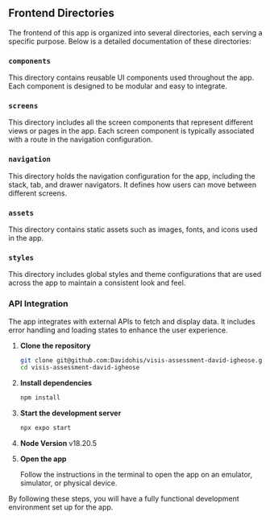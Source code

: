 ## Frontend Directories

The frontend of this app is organized into several directories, each serving a specific purpose. Below is a detailed documentation of these directories:

### `components`

This directory contains reusable UI components used throughout the app. Each component is designed to be modular and easy to integrate.

### `screens`

This directory includes all the screen components that represent different views or pages in the app. Each screen component is typically associated with a route in the navigation configuration.

### `navigation`

This directory holds the navigation configuration for the app, including the stack, tab, and drawer navigators. It defines how users can move between different screens.

### `assets`

This directory contains static assets such as images, fonts, and icons used in the app.

### `styles`

This directory includes global styles and theme configurations that are used across the app to maintain a consistent look and feel.

### API Integration

The app integrates with external APIs to fetch and display data. It includes error handling and loading states to enhance the user experience.

1. **Clone the repository**

   ```bash
   git clone git@github.com:Davidohis/visis-assessment-david-igheose.git
   cd visis-assessment-david-igheose
   ```

2. **Install dependencies**

   ```bash
   npm install
   ```

3. **Start the development server**

   ```bash
   npx expo start
   ```
4. **Node Version**
  v18.20.5

5. **Open the app**

   Follow the instructions in the terminal to open the app on an emulator, simulator, or physical device.

By following these steps, you will have a fully functional development environment set up for the app.